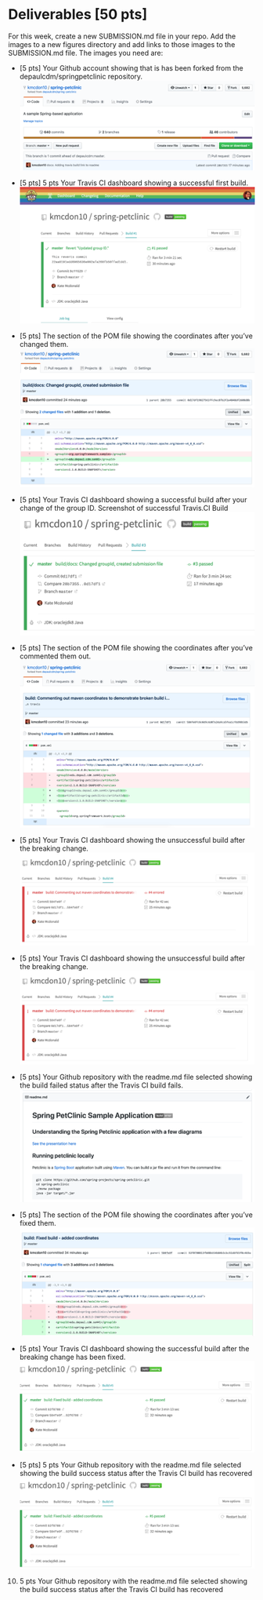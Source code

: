 # Deliverables [50 pts]
For this week, create a new SUBMISSION.md file in your repo. Add the images to a new figures
directory and add links to those images to the SUBMISSION.md file. The images you need are:

- [5 pts] Your Github account showing that is has been forked from the depaulcdm/springpetclinic repository.
![Forked Repository](figures/forked_repo.png)

- [5 pts] 5 pts Your Travis CI dashboard showing a successful first build.
![First Build](figures/first_build.png)

- [5 pts] The section of the POM file showing the coordinates after you’ve changed them.
![Github - new group id](figures/commit_changed_coordinate.png)


- [5 pts] Your Travis CI dashboard showing a successful build after your change of the group ID.
Screenshot of successful Travis.CI Build
![Travis.ci - build after changing group id](figures/travis_build_after_groupId_change.png)

- [5 pts] The section of the POM file showing the coordinates after you’ve commented them out.
![Github - Pom file coordinates commented out](figures/pom_file_no_coordinates.png)


- [5 pts] Your Travis CI dashboard showing the unsuccessful build after the breaking change.
![Travis.ci - build after removing coordinates](figures/travis_build_after_removing_coordinates.png)


- [5 pts] Your Travis CI dashboard showing the unsuccessful build after the breaking change.
![Travis.ci - build after removing coordinates](figures/travis_build_after_removing_coordinates.png)

- [5 pts] Your Github repository with the readme.md file selected showing the build failed
          status after the Travis CI build fails.
![Github - failed build image in readme](figures/github_readme_error_build_icon.png)

- [5 pts] The section of the POM file showing the coordinates after you’ve fixed them.
![Github - fixed pom file](figures/github_fixed_pom_file.png)

- [5 pts] Your Travis CI dashboard showing the successful build after the breaking change has
          been fixed.
![Travis.ci - fixed build after fixing breaking changes](figures/travis_fixed_build_after_fixing_coordinates.png)

- [5 pts]  5 pts Your Github repository with the readme.md file selected showing the build success
          status after the Travis CI build has recovered
![Travis.ci - fixed build after fixing breaking changes](figures/travis_fixed_build_after_fixing_coordinates.png)






10. 5 pts Your Github repository with the readme.md file selected showing the build success
status after the Travis CI build has recovered
